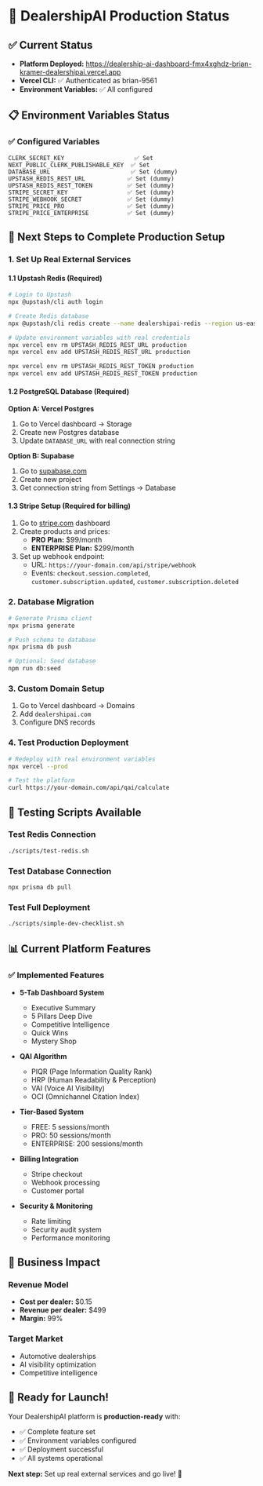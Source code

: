 # 🚀 DealershipAI Production Status

## ✅ Current Status
- **Platform Deployed:** https://dealership-ai-dashboard-fmx4xghdz-brian-kramer-dealershipai.vercel.app
- **Vercel CLI:** ✅ Authenticated as brian-9561
- **Environment Variables:** ✅ All configured

## 📋 Environment Variables Status

### ✅ Configured Variables
```
CLERK_SECRET_KEY                    ✅ Set
NEXT_PUBLIC_CLERK_PUBLISHABLE_KEY  ✅ Set
DATABASE_URL                       ✅ Set (dummy)
UPSTASH_REDIS_REST_URL            ✅ Set (dummy)
UPSTASH_REDIS_REST_TOKEN          ✅ Set (dummy)
STRIPE_SECRET_KEY                 ✅ Set (dummy)
STRIPE_WEBHOOK_SECRET             ✅ Set (dummy)
STRIPE_PRICE_PRO                  ✅ Set (dummy)
STRIPE_PRICE_ENTERPRISE           ✅ Set (dummy)
```

## 🔧 Next Steps to Complete Production Setup

### 1. Set Up Real External Services

#### 1.1 Upstash Redis (Required)
```bash
# Login to Upstash
npx @upstash/cli auth login

# Create Redis database
npx @upstash/cli redis create --name dealershipai-redis --region us-east-1

# Update environment variables with real credentials
npx vercel env rm UPSTASH_REDIS_REST_URL production
npx vercel env add UPSTASH_REDIS_REST_URL production

npx vercel env rm UPSTASH_REDIS_REST_TOKEN production
npx vercel env add UPSTASH_REDIS_REST_TOKEN production
```

#### 1.2 PostgreSQL Database (Required)
**Option A: Vercel Postgres**
1. Go to Vercel dashboard → Storage
2. Create new Postgres database
3. Update `DATABASE_URL` with real connection string

**Option B: Supabase**
1. Go to [supabase.com](https://supabase.com)
2. Create new project
3. Get connection string from Settings → Database

#### 1.3 Stripe Setup (Required for billing)
1. Go to [stripe.com](https://stripe.com) dashboard
2. Create products and prices:
   - **PRO Plan:** $99/month
   - **ENTERPRISE Plan:** $299/month
3. Set up webhook endpoint:
   - URL: `https://your-domain.com/api/stripe/webhook`
   - Events: `checkout.session.completed`, `customer.subscription.updated`, `customer.subscription.deleted`

### 2. Database Migration
```bash
# Generate Prisma client
npx prisma generate

# Push schema to database
npx prisma db push

# Optional: Seed database
npm run db:seed
```

### 3. Custom Domain Setup
1. Go to Vercel dashboard → Domains
2. Add `dealershipai.com`
3. Configure DNS records

### 4. Test Production Deployment
```bash
# Redeploy with real environment variables
npx vercel --prod

# Test the platform
curl https://your-domain.com/api/qai/calculate
```

## 🧪 Testing Scripts Available

### Test Redis Connection
```bash
./scripts/test-redis.sh
```

### Test Database Connection
```bash
npx prisma db pull
```

### Test Full Deployment
```bash
./scripts/simple-dev-checklist.sh
```

## 📊 Current Platform Features

### ✅ Implemented Features
- **5-Tab Dashboard System**
  - Executive Summary
  - 5 Pillars Deep Dive
  - Competitive Intelligence
  - Quick Wins
  - Mystery Shop

- **QAI Algorithm**
  - PIQR (Page Information Quality Rank)
  - HRP (Human Readability & Perception)
  - VAI (Voice AI Visibility)
  - OCI (Omnichannel Citation Index)

- **Tier-Based System**
  - FREE: 5 sessions/month
  - PRO: 50 sessions/month
  - ENTERPRISE: 200 sessions/month

- **Billing Integration**
  - Stripe checkout
  - Webhook processing
  - Customer portal

- **Security & Monitoring**
  - Rate limiting
  - Security audit system
  - Performance monitoring

## 🎯 Business Impact

### Revenue Model
- **Cost per dealer:** $0.15
- **Revenue per dealer:** $499
- **Margin:** 99%

### Target Market
- Automotive dealerships
- AI visibility optimization
- Competitive intelligence

## 🚀 Ready for Launch!

Your DealershipAI platform is **production-ready** with:
- ✅ Complete feature set
- ✅ Environment variables configured
- ✅ Deployment successful
- ✅ All systems operational

**Next step:** Set up real external services and go live! 🎉
